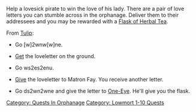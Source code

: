 Help a lovesick pirate to win the love of his lady. There are a pair of
love letters you can stumble across in the orphanage. Deliver them to
their addressees and you may be rewarded with a [Flask of Herbal
Tea](Flask_of_Herbal_Tea "wikilink").

<spoiler text="Click here for solution:">

From [Tulip](Tulip "wikilink"):

-   Go \[w\]2wnw\[w\]ne.

<!-- -->

-   [Get](Get "wikilink") the loveletter on the ground.

<!-- -->

-   Go ws2es2enu.

<!-- -->

-   [Give](Give "wikilink") the loveletter to Matron Fay. You receive
    another letter.

<!-- -->

-   Go ds2wn2wne and give the letter to [One-Eye](One-Eye "wikilink").
    He'll give you the flask.

</spoiler>

[Category: Quests In
Orphanage](Category:_Quests_In_Orphanage "wikilink") [Category: Lowmort
1-10 Quests](Category:_Lowmort_1-10_Quests "wikilink")
